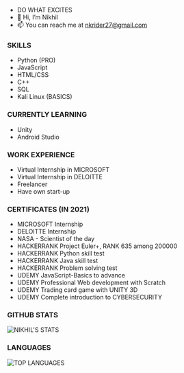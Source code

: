 - DO WHAT EXCITES
- 🤖 Hi, I’m Nikhil 
- 📫 You can reach me at nkrider27@gmail.com

### SKILLS

- Python (PRO)
- JavaScript
- HTML/CSS
- C++
- SQL
- Kali Linux (BASICS)

### CURRENTLY LEARNING
- Unity
- Android Studio

### WORK EXPERIENCE             
- Virtual Internship in  MICROSOFT
- Virtual Internship in DELOITTE
- Freelancer
- Have own start-up 


### CERTIFICATES (IN 2021)
- MICROSOFT Internship
- DELOITTE Internship 
- NASA - Scientist of the day 
- HACKERRANK Project Euler+, RANK 635 among 200000
- HACKERRANK Python skill test 
- HACKERRANK Java skill test
- HACKERRANK Problem solving test 
- UDEMY JavaScript-Basics to advance 
- UDEMY Professional Web development with Scratch
- UDEMY Trading card game with UNITY 3D
- UDEMY Complete introduction to  CYBERSECURITY


### GITHUB STATS

![NIKHIL'S STATS](https://github-readme-stats.vercel.app/api?username=JustNikhill&count_private=true&show_icons=true&theme=radical)
                  

### LANGUAGES 
![TOP LANGUAGES](https://github-readme-stats.vercel.app/api/top-langs/?username=JustNikhill&show_icons=true&theme=radical)
                 



<!---
JustNikhill/JustNikhill is a ✨ special ✨ repository because its `README.md` (this file) appears on your GitHub profile.
You can click the Preview link to take a look at your changes.
--->
